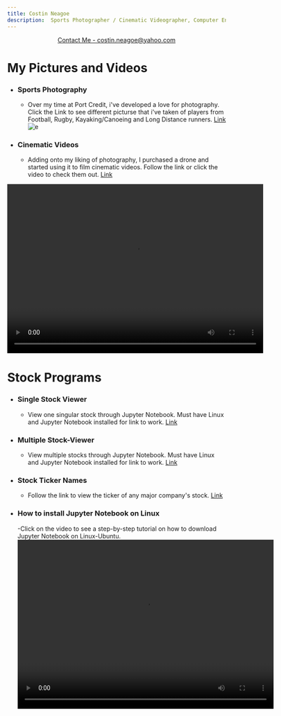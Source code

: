 ```yaml
---
title: Costin Neagoe
description:  Sports Photographer / Cinematic Videographer, Computer Engineering Student
---
```


<p align="center">
    <a href="https://mail.google.com/mail/u/0/?fs=1&to=788513@pdsb.net&tf=cm">Contact Me - costin.neagoe@yahoo.com</a>
</p>

#  My Pictures and Videos
- ### Sports Photography
  - Over my time at Port Credit, i've developed a love for photography. Click the Link to see different picturse that i've taken of players from Football, Rugby, Kayaking/Canoeing and Long Distance runners.
  [Link](https://drive.google.com/drive/folders/15K9dY2IpA7PAkg2Fk9Cazenigmi4cxP5?usp=drive_link)
![e](IMGL6347.jpg)

- ### Cinematic Videos
  - Adding onto my liking of photography, I purchased a drone and started using it to film cinematic videos. Follow the link or click the video to check them out.
  [Link](https://drive.google.com/drive/folders/1-2kOdHDsvPd6vPiCYo6j8hLZmPwcIxvy)
<video width="590" height="390" controls>
  <source src="copy_6ADF3497-8841-4272-A835-B51B0F4CD40F(2)(1)(2)(2).mp4" type="video/mp4">
  Your browser does not support the video tag.
</video>

  
# Stock Programs
- ### Single Stock Viewer 
  - View one singular stock through Jupyter Notebook. Must have Linux and Jupyter Notebook installed for link to work.
    [Link](http://localhost:8888/notebooks/SINGLE.ipynb)

- ### Multiple Stock-Viewer 
  - View multiple stocks through Jupyter Notebook. Must have Linux and Jupyter Notebook installed for link to work.
    [Link](http://localhost:8888/notebooks/workingstockwithmultiple.ipynb)

- ### Stock Ticker Names
    - Follow the link to view the ticker of any major company's stock.
      [Link](https://stockanalysis.com/stocks/)

- ### How to install Jupyter Notebook on Linux
   -Click on the video to see a step-by-step tutorial on how to download Jupyter Notebook on Linux-Ubuntu.
  <video width="590" height="390" controls>
  <source src="Installing Jupyter Notebook on Ubuntu! 720.mp4" type="video/mp4">
  Your browser does not support the video tag.



